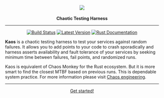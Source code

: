 <h1 align="center">
    <img src="https://github.com/vertexclique/kaos/raw/master/img/chaos.png"/>
</h1>
<div align="center">
 <strong>
   Chaotic Testing Harness
 </strong>
<hr>

[![Build Status](https://github.com/vertexclique/cuneiform/workflows/CI/badge.svg)](https://github.com/vertexclique/kaos/actions)
[![Latest Version](https://img.shields.io/crates/v/kaos.svg)](https://crates.io/crates/kaos)
[![Rust Documentation](https://img.shields.io/badge/api-rustdoc-blue.svg)](https://docs.rs/kaos/)
</div>

**Kaos** is a chaotic testing harness to test your services against random failures. It allows you to add points to your code to crash sporadically and harness asserts availability and fault tolerance of your services by seeking minimum time between failures, fail points, and randomized runs.

Kaos is equivalent of Chaos Monkey for the Rust ecosystem. But it is more smart to find the closest MTBF based on previous runs. This is dependable system practice. For more information please visit [Chaos engineering](https://en.wikipedia.org/wiki/Chaos_engineering).

<div align="center">
<hr>
<a href="https://docs.rs/kaos/">Get started!</a>
</div>
